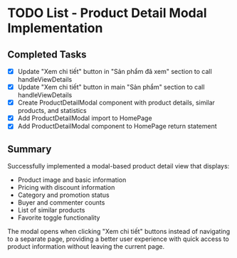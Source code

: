 # TODO List - Product Detail Modal Implementation

## Completed Tasks
- [x] Update "Xem chi tiết" button in "Sản phẩm đã xem" section to call handleViewDetails
- [x] Update "Xem chi tiết" button in main "Sản phẩm" section to call handleViewDetails
- [x] Create ProductDetailModal component with product details, similar products, and statistics
- [x] Add ProductDetailModal import to HomePage
- [x] Add ProductDetailModal component to HomePage return statement

## Summary
Successfully implemented a modal-based product detail view that displays:
- Product image and basic information
- Pricing with discount information
- Category and promotion status
- Buyer and commenter counts
- List of similar products
- Favorite toggle functionality

The modal opens when clicking "Xem chi tiết" buttons instead of navigating to a separate page, providing a better user experience with quick access to product information without leaving the current page.

